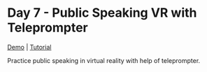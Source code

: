# Day 7 - Public Speaking VR with Teleprompter

[Demo](https://risonsimon.com/projects/day7/) | [Tutorial](http://tutorialsforvr.com/public-speaking-vr-tutorial-teleprompter/)

Practice public speaking in virtual reality with help of teleprompter.
